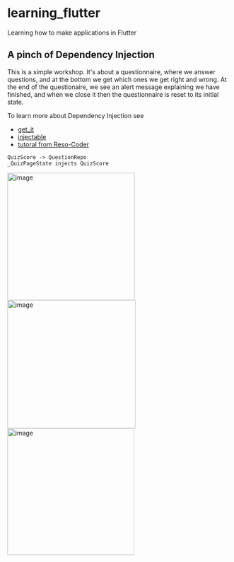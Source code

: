 # learning_flutter

Learning how to make applications in Flutter

## A pinch of Dependency Injection

This is a simple workshop. It's about a questionnaire, where we answer questions, and at the bottom
we get which ones we get right and wrong. At the end of the questionaire, we see an alert message explaining 
we have finished, and when we close it then the questionnaire is reset to its initial state.

To learn more about Dependency Injection see
- [get_it](https://pub.dev/packages/get_it)
- [injectable](https://pub.dev/packages/injectable)
- [tutoral from Reso-Coder](https://resocoder.com/2020/02/04/injectable-flutter-dart-equivalent-to-dagger-angular-dependency-injection/)

```
QuizScore -> QuestionRepo
_QuizPageState injects QuizScore
```

<img width="288" alt="image" src="https://user-images.githubusercontent.com/3371622/89112596-a169c580-d42a-11ea-86d8-b75decb0731a.png">

<img width="290" alt="image" src="https://user-images.githubusercontent.com/3371622/89112601-b21a3b80-d42a-11ea-8dc3-116a8b41d721.png">

<img width="287" alt="image" src="https://user-images.githubusercontent.com/3371622/89112605-c2321b00-d42a-11ea-8904-3dc9f18b92c6.png">
